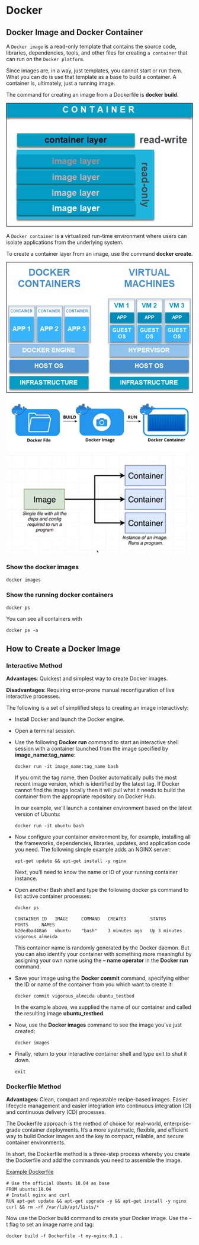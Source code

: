 # Docker

## Docker Image and Docker Container

A `Docker image` is a read-only template that contains the source code, libraries, dependencies, tools, and other files for creating `a container` that can run on the `Docker platform`.

Since images are, in a way, just templates, you cannot start or run them. What you can do is use that template as a base to build a container. A container is, ultimately, just a running image.

The command for creating an image from a Dockerfile is __docker build__.

<img src="fig/container-layers.png">

A `Docker container` is a virtualized run-time environment where users can isolate applications from the underlying system. 

To create a container layer from an image, use the command __docker create__.

<img src="fig/container-vs-virtual-machine.png">

<img src="fig/image1.jpg">

<img src="fig/Cx1eo.png">

### Show the docker images
```
docker images
```

### Show the running docker containers
```
docker ps
```
You can see all containers with

```
docker ps -a
```
## How to Create a Docker Image

### Interactive Method

__Advantages__: Quickest and simplest way to create Docker images. 

__Disadvantages__: Requiring error-prone manual reconfiguration of live interactive processes. 

The following is a set of simplified steps to creating an image interactively:

- Install Docker and launch the Docker engine.
- Open a terminal session.
- Use the following __Docker run__ command to start an interactive shell session with a container launched from the image specified by __image_name:tag_name__:
    ``` 
    docker run -it image_name:tag_name bash
    ```

    If you omit the tag name, then Docker automatically pulls the most recent image version, which is identified by the latest tag. If Docker cannot find the image locally then it will pull what it needs to build the container from the appropriate repository on Docker Hub.

    In our example, we’ll launch a container environment based on the latest version of Ubuntu:

    ```
    docker run -it ubuntu bash
    ```

- Now configure your container environment by, for example, installing all the frameworks, dependencies, libraries, updates, and application code you need. The following simple example adds an NGINX server:
    ```
    apt-get update && apt-get install -y nginx
    ```

    Next, you’ll need to know the name or ID of your running container instance.

- Open another Bash shell and type the following docker ps command to list active container processes:
    ```
    docker ps    
    ```

    ```
    CONTAINER ID   IMAGE     COMMAND   CREATED         STATUS         PORTS     NAMES
    b20edbad48a6   ubuntu    "bash"    3 minutes ago   Up 3 minutes             vigorous_almeida
    ```
    This container name is randomly generated by the Docker daemon. But you can also identify your container with something more meaningful by assigning your own name using the __– name operator__ in the __Docker run__ command.

- Save your image using the __Docker commit__ command, specifying either the ID or name of the container from you which want to create it:
    ```
    docker commit vigorous_almeida ubuntu_testbed
    ```

    In the example above, we supplied the name of our container and called the resulting image __ubuntu_testbed__.

- Now, use the __Docker images__ command to see the image you’ve just created:
    ```
    docker images
    ```

- Finally, return to your interactive container shell and type exit to shut it down.
    ```
    exit
    ```

### Dockerfile Method

__Advantages__: Clean, compact and repeatable recipe-based images. Easier lifecycle management and easier integration into continuous integration (CI) and continuous delivery (CD) processes. 

The Dockerfile approach is the method of choice for real-world, enterprise-grade container deployments. It’s a more systematic, flexible, and efficient way to build Docker images and the key to compact, reliable, and secure container environments.

In short, the Dockerfile method is a three-step process whereby you create the Dockerfile and add the commands you need to assemble the image.

[Example Dockerfile](./Dockerfile)
```
# Use the official Ubuntu 18.04 as base
FROM ubuntu:18.04
# Install nginx and curl
RUN apt-get update && apt-get upgrade -y && apt-get install -y nginx curl && rm -rf /var/lib/apt/lists/*
```

Now use the Docker build command to create your Docker image. Use the -t flag to set an image name and tag:
```
docker build -f Dockerfile -t my-nginx:0.1 .
```
